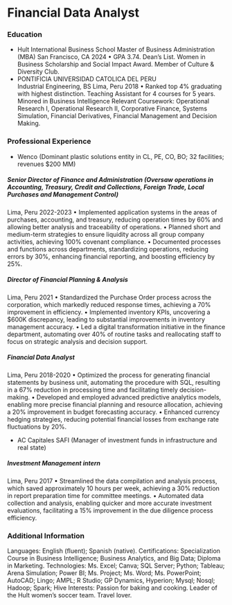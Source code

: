 # Financial Data Analyst

### Education
- Hult International Business School
Master of Business Administration (MBA)
San Francisco, CA 2024
•	GPA 3.74. Dean’s List. Women in Business Scholarship and Social Impact Award. Member of Culture & Diversity Club.
- PONTIFICIA UNIVERSIDAD CATOLICA DEL PERU	
Industrial Engineering, BS
Lima, Peru 2018
•	Ranked top 4% graduating with highest distinction. Teaching Assistant for 4 courses for 5 years. Minored in Business Intelligence
Relevant Coursework: Operational Research I, Operational Research II, Corporative Finance, Systems Simulation, Financial Derivatives, Financial Management and Decision Making.

### Professional Experience
- Wenco (Dominant plastic solutions entity in CL, PE, CO, BO; 32 facilities; revenues $200 MM)	
##### Senior Director of Finance and Administration (Oversaw operations in Accounting, Treasury, Credit and Collections, Foreign Trade, Local Purchases and Management Control)
Lima, Peru 2022-2023
•	Implemented application systems in the areas of purchases, accounting, and treasury, reducing operation times by 60% and allowing better analysis and traceability of operations.
•	Planned short and medium-term strategies to ensure liquidity across all group company activities, achieving 100% covenant compliance.
•	Documented processes and functions across departments, standardizing operations, reducing errors by 30%, enhancing financial reporting, and boosting efficiency by 25%.
##### Director of Financial Planning & Analysis
Lima, Peru 2021
•	Standardized the Purchase Order process across the corporation, which markedly reduced response times, achieving a 70% improvement in efficiency.
•	Implemented inventory KPIs, uncovering a $600K discrepancy, leading to substantial improvements in inventory management accuracy. 
•	Led a digital transformation initiative in the finance department, automating over 40% of routine tasks and reallocating staff to focus on strategic analysis and decision support.
##### Financial Data Analyst
Lima, Peru 2018-2020
•	Optimized the process for generating financial statements by business unit, automating the procedure with SQL, resulting in a 67% reduction in processing time and facilitating timely decision-making.
•	Developed and employed advanced predictive analytics models, enabling more precise financial planning and resource allocation, achieving a 20% improvement in budget forecasting accuracy.
•	Enhanced currency hedging strategies, reducing potential financial losses from exchange rate fluctuations by 20%. 

- AC Capitales SAFI (Manager of investment funds in infrastructure and real state)
##### Investment Management intern
Lima, Peru 2017
•	Streamlined the data compilation and analysis process, which saved approximately 10 hours per week, achieving a 30% reduction in report preparation time for committee meetings.
•	Automated data collection and analysis, enabling quicker and more accurate investment evaluations, facilitating a 15% improvement in the due diligence process efficiency.

### Additional Information
Languages: English (fluent); Spanish (native).
Certifications: Specialization Course in Business Intelligence; Business Analytics, and Big Data; Diploma in Marketing.
Technologies: Ms. Excel; Canva; SQL Server; Python; Tableau; Arena Simulation; Power BI; Ms. Project; Ms. Word; Ms. PowerPoint; AutoCAD; Lingo; AMPL; R Studio; GP Dynamics, Hyperion; Mysql; Nosql; Hadoop; Spark; Hive
Interests: Passion for baking and cooking. Leader of the Hult women’s soccer team. Travel lover.
